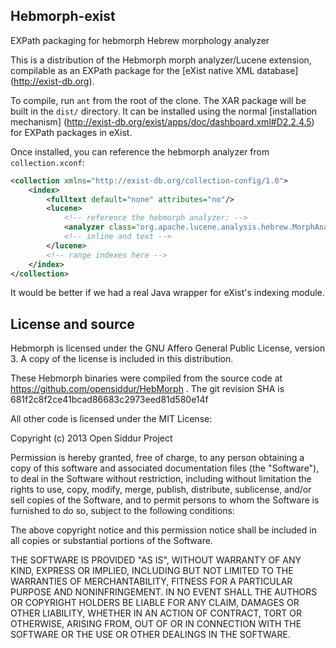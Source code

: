 Hebmorph-exist
--------------

EXPath packaging for hebmorph Hebrew morphology analyzer 

This is a distribution of the Hebmorph morph analyzer/Lucene extension, compilable as an EXPath package for
the [eXist native XML database] (http://exist-db.org).

To compile, run `ant` from the root of the clone. The XAR package will be built in the `dist/` directory. 
It can be installed using the normal [installation mechanism] (http://exist-db.org/exist/apps/doc/dashboard.xml#D2.2.4.5) for EXPath packages in eXist.

Once installed, you can reference the hebmorph analyzer from `collection.xconf`:

```xml
<collection xmlns="http://exist-db.org/collection-config/1.0">
    <index>
        <fulltext default="none" attributes="no"/>
        <lucene>
            <!-- reference the hebmorph analyzer: -->
            <analyzer class="org.apache.lucene.analysis.hebrew.MorphAnalyzer"/>
            <!-- inline and text -->
        </lucene>
        <!-- range indexes here -->
    </index>
</collection>
```

It would be better if we had a real Java wrapper for eXist's indexing module.

License and source
------------------

Hebmorph is licensed under the GNU Affero General Public License, version 3. A copy of the license is 
included in this distribution.

These Hebmorph binaries were compiled from the source code at https://github.com/opensiddur/HebMorph .
The git revision SHA is 681f2c8f2ce41bcad86683c2973eed81d580e14f

All other code is licensed under the MIT License:

Copyright (c) 2013 Open Siddur Project

Permission is hereby granted, free of charge, to any person obtaining a copy of
this software and associated documentation files (the "Software"), to deal in
the Software without restriction, including without limitation the rights to
use, copy, modify, merge, publish, distribute, sublicense, and/or sell copies of
the Software, and to permit persons to whom the Software is furnished to do so,
subject to the following conditions:

The above copyright notice and this permission notice shall be included in all
copies or substantial portions of the Software.

THE SOFTWARE IS PROVIDED "AS IS", WITHOUT WARRANTY OF ANY KIND, EXPRESS OR
IMPLIED, INCLUDING BUT NOT LIMITED TO THE WARRANTIES OF MERCHANTABILITY, FITNESS
FOR A PARTICULAR PURPOSE AND NONINFRINGEMENT. IN NO EVENT SHALL THE AUTHORS OR
COPYRIGHT HOLDERS BE LIABLE FOR ANY CLAIM, DAMAGES OR OTHER LIABILITY, WHETHER
IN AN ACTION OF CONTRACT, TORT OR OTHERWISE, ARISING FROM, OUT OF OR IN
CONNECTION WITH THE SOFTWARE OR THE USE OR OTHER DEALINGS IN THE SOFTWARE.

